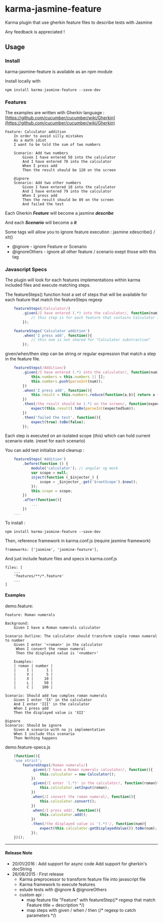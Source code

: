 # karma-jasmine-feature

Karma plugin that use gherkin feature files to describe tests with Jasmine

Any feedback is appreciated ! 


## Usage

### Install

karma-jasmine-feature is available as an npm module

Install locally with

	npm install karma-jasmine-feature --save-dev


### Features

The examples are written with Gherkin language : [https://github.com/cucumber/cucumber/wiki/Gherkin](https://github.com/cucumber/cucumber/wiki/Gherkin)

	Feature: Calculator addition 
		In order to avoid silly mistakes
		As a math idiot
		I want to be told the sum of two numbers
	
		Scenario: Add two numbers
			Given I have entered 50 into the calculator
			And I have entered 70 into the calculator
			When I press add
			Then the result should be 120 on the screen

		@ignore
		Scenario: Add two other numbers
			Given I have entered 10 into the calculator
			And I have entered 79 into the calculator
			When I press add
			Then the result should be 89 on the screen
			And failed the test


Each Gherkin ***Feature*** will become a jasmine ***describe***

And each ***Scenario*** will become a ***it***

Some tags will allow you to ignore feature execution : jasmine xdescribe() / xit()

- @ignore - ignore Feature or Scenario
- @ignoreOthers - ignore all other feature / scenario exept those with this tag

### Javascript Specs


The plugin will look for each features implementations within karma included files and execute matching steps.

The featureSteps() function host a set of steps that will be available for each feature that match the featureSteps regexp

```javascript
	featureSteps(/Calculator/)
		.given(/I have entered (.*) into the calculator/, function(num){
			// this step is for each feature that contains Calculator in title 
		});

	featureSteps('Calculator addition')
		.when('I press add', function(){
			// this one is not shared for "Calculator substraction"
		});
```

given/when/then step can be string or regular expression that match a step in the feature file.

```javascript
	featureSteps(/Addition/)
		.given(/I have entered (.*) into the calculator/, function(num){
			this.numbers = this.numbers || [];
			this.numbers.push(parseInt(num));
		})
		.when('I press add', function(){
			this.result = this.numbers.reduce(function(a,b){ return a + b },0);
		})
		.then(/the result should be (.*) on the screen/, function(expectedSum){
			expect(this.result).toBe(parseInt(expectedSum));
		})
		.then('failed the test', function(){
			expect(true).toBe(false);
		});
```

Each step is executed on an isolated scope (*this*) which can hold current scenario state. (reset for each scenario)

You can add test initialize and cleanup :

```javascript
	featureSteps('Addition')
	 	.before(function () {
			module('calculator'); // angular ng mock
			var scope = null;
			inject(function (_$injector_) {
				scope = _$injector_.get('$rootScope').$new();
			}); 
	       	this.scope = scope;
	    })
		.after(function(){
			...
		})
	...
```

To install :

	npm install karma-jasmine-feature --save-dev

Then, reference framework in karma.conf.js (require jasmine framework)

	frameworks: ['jasmine', 'jasmine-feature'],


And just include feature files and specs in karma.conf.js

	files: [
		...
		'features/**/*.feature'
		...
	]



#### Examples


demo.feature: 

	Feature: Roman numerals

	Background: 
		Given I have a Roman numerals calculator
		
	Scenario Outline: The calculator should transform simple roman numeral to number     
	    Given I enter '<roman>' in the calculator
	     When I convert the roman numeral
	     Then the displayed value is '<number>'
		 
	    Examples:
		| roman | number |
		|     I |      1 |
		|     V |      5 |
		|     X |     10 |
		|     L |     50 |
		|     C |    100 |
		
	Scenario: Should add two complex roman numerals
		Given I enter 'IX' in the calculator
		And I enter 'III' in the calculator
		When I press add
		Then the displayed value is 'XII'
	
	@ignore
	Scenario: Should be ignore
		Given A scenario with no js implementation
		When I include this scenario
		Then Nothing happens

demo.feature-specs.js

```javascript
	(function(){
	'use strict';
		featureSteps(/Roman numerals/)
			.given(/I have a Roman numerals calculator/, function(){
				this.calculator = new Calculator();
			})
			.given(/I enter '(.*)' in the calculator/, function(roman){
				this.calculator.setInput(roman);
			})
			.when(/I convert the roman numeral/, function(){
				this.calculator.convert();
			})
			.when(/I press add/, function(){
				this.calculator.add();
			})
			.then(/the displayed value is '(.*)'/, function(num){
				expect(this.calculator.getDisplayedValue()).toBe(num);
			});
	})();
```

----
#### Release Note

- 20/01/2016 : Add support for async code
               Add support for gherkin's docString
- 26/08/2015 : First release
	- Karma preprocessor to transform feature file into javascript file
	- Karma framework to execute features
	- exlude tests with @ignore & @ignoreOthers
	- custom api : 
		- map feature file "Feature" with featureStep(/* regexp that match Feature title + description */)
		- map steps with given / when / then (/* regexp to catch parameters */)